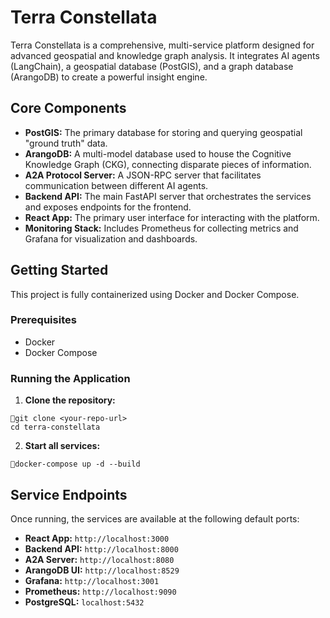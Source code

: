 # **Terra Constellata**

Terra Constellata is a comprehensive, multi-service platform designed for advanced geospatial and knowledge graph analysis. It integrates AI agents (LangChain), a geospatial database (PostGIS), and a graph database (ArangoDB) to create a powerful insight engine.

## **Core Components**

* **PostGIS:** The primary database for storing and querying geospatial "ground truth" data.  
* **ArangoDB:** A multi-model database used to house the Cognitive Knowledge Graph (CKG), connecting disparate pieces of information.  
* **A2A Protocol Server:** A JSON-RPC server that facilitates communication between different AI agents.  
* **Backend API:** The main FastAPI server that orchestrates the services and exposes endpoints for the frontend.  
* **React App:** The primary user interface for interacting with the platform.  
* **Monitoring Stack:** Includes Prometheus for collecting metrics and Grafana for visualization and dashboards.

## **Getting Started**

This project is fully containerized using Docker and Docker Compose.

### **Prerequisites**

* Docker  
* Docker Compose

### **Running the Application**

1. **Clone the repository:**

```
git clone <your-repo-url>
cd terra-constellata
```

2.   
   **Start all services:**

```
docker-compose up -d --build
```

## **Service Endpoints**

Once running, the services are available at the following default ports:

* **React App:** `http://localhost:3000`  
* **Backend API:** `http://localhost:8000`  
* **A2A Server:** `http://localhost:8080`  
* **ArangoDB UI:** `http://localhost:8529`  
* **Grafana:** `http://localhost:3001`  
* **Prometheus:** `http://localhost:9090`  
* **PostgreSQL:** `localhost:5432`

